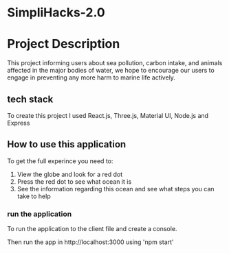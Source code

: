 # SimpliHacks-2.0

# Project Description

This project informing users about sea pollution, carbon intake, and animals affected in the major bodies of water, we hope to encourage our users to engage in preventing any more harm to marine life actively.

## tech stack

To create this project I used React.js, Three.js, Material UI, Node.js and Express

## How to use this application

To get the full experince you need to:

1) View the globe and look for a red dot
2) Press the red dot to see what ocean it is 
3) See the information regarding this ocean and see what steps you can take to help


### run the application

To run the application to the client file and create a console.

Then run the app in http://localhost:3000 using 'npm start'


